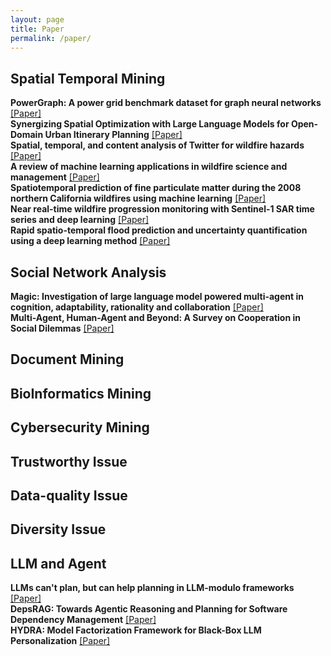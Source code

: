```yaml
---
layout: page
title: Paper
permalink: /paper/
---
```




## Spatial Temporal Mining

**PowerGraph: A power grid benchmark dataset for graph neural networks** [[Paper]](https://arxiv.org/abs/2402.02827)<br>
**Synergizing Spatial Optimization with Large Language Models for Open-Domain Urban Itinerary Planning** [[Paper]](https://arxiv.org/abs/2402.07204)<br>
**Spatial, temporal, and content analysis of Twitter for wildfire hazards** [[Paper]](https://link.springer.com/article/10.1007/s11069-016-2329-6)<br>
**A review of machine learning applications in wildfire science and management** [[Paper]](https://cdnsciencepub.com/doi/full/10.1139/er-2020-0019)<br>
**Spatiotemporal prediction of fine particulate matter during the 2008 northern California wildfires using machine learning** [[Paper]](https://pubs.acs.org/doi/full/10.1021/es505846r)<br>
**Near real-time wildfire progression monitoring with Sentinel-1 SAR time series and deep learning** [[Paper]](https://www.nature.com/articles/s41598-019-56967-x)<br>
**Rapid spatio-temporal flood prediction and uncertainty quantification using a deep learning method** [[Paper]](https://www.sciencedirect.com/science/article/pii/S0022169419305323?casa_token=RWtRUTdUsLAAAAAA:xk7XvP3HR8M8bb2tpdgJxALKCfdMxxHHNAt9rD3q5tF4eoqClwbvzCetl90RQLjZiSj-2XBOcCOO)<br>

## Social Network Analysis
**Magic: Investigation of large language model powered multi-agent in cognition, adaptability, rationality and collaboration** [[Paper]](https://aclanthology.org/2024.emnlp-main.416/)<br>
**Multi-Agent, Human-Agent and Beyond: A Survey on Cooperation in Social Dilemmas** [[Paper]]()

## Document Mining

## BioInformatics Mining

## Cybersecurity Mining

## Trustworthy Issue

## Data-quality Issue

## Diversity Issue

## LLM and Agent
**LLMs can't plan, but can help planning in LLM-modulo frameworks** [[Paper]](https://arxiv.org/abs/2402.01817)<br>
**DepsRAG: Towards Agentic Reasoning and Planning for Software Dependency Management** [[Paper]](https://arxiv.org/abs/2405.20455)<br>
**HYDRA: Model Factorization Framework for Black-Box LLM Personalization** [[Paper]](https://arxiv.org/abs/2402.08219)<br>

